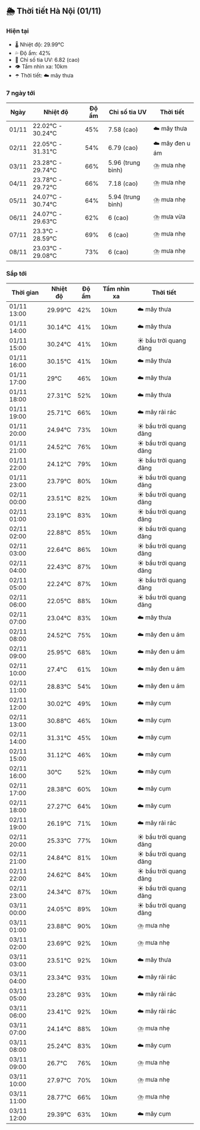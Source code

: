 ## 🌦️ Thời tiết Hà Nội (01/11)

### Hiện tại

- 🌡️ Nhiệt độ: 29.99℃
- 💦 Độ ẩm: 42%
- 🌟 Chỉ số tia UV: 6.82 (cao)
- 👁️ Tầm nhìn xa: 10km
- ☂️ Thời tiết: ☁️ mây thưa

### 7 ngày tới

| Ngày | Nhiệt độ | Độ ẩm | Chỉ số tia UV | Thời tiết |
| --- | --- | --- | --- | --- |
| 01/11 | 22.02℃ - 30.24℃ | 45% | 7.58 (cao) | ☁️ mây thưa |
| 02/11 | 22.05℃ - 31.31℃ | 54% | 6.79 (cao) | ☁️ mây đen u ám |
| 03/11 | 23.28℃ - 29.74℃ | 66% | 5.96 (trung bình) | ⛈️ mưa nhẹ |
| 04/11 | 23.78℃ - 29.72℃ | 66% | 7.18 (cao) | ⛈️ mưa nhẹ |
| 05/11 | 24.07℃ - 30.74℃ | 64% | 5.94 (trung bình) | ⛈️ mưa nhẹ |
| 06/11 | 24.07℃ - 29.63℃ | 62% | 6 (cao) | ⛈️ mưa vừa |
| 07/11 | 23.3℃ - 28.59℃ | 69% | 6 (cao) | ⛈️ mưa nhẹ |
| 08/11 | 23.03℃ - 29.08℃ | 73% | 6 (cao) | ⛈️ mưa nhẹ |

### Sắp tới

| Thời gian | Nhiệt độ | Độ ẩm | Tầm nhìn xa | Thời tiết |
| --- | --- | --- | --- | --- |
| 01/11 13:00 | 29.99℃ | 42% | 10km | ☁️ mây thưa |
| 01/11 14:00 | 30.14℃ | 41% | 10km | ☁️ mây thưa |
| 01/11 15:00 | 30.24℃ | 41% | 10km | ☀️ bầu trời quang đãng |
| 01/11 16:00 | 30.15℃ | 41% | 10km | ☁️ mây thưa |
| 01/11 17:00 | 29℃ | 46% | 10km | ☁️ mây thưa |
| 01/11 18:00 | 27.31℃ | 52% | 10km | ☁️ mây thưa |
| 01/11 19:00 | 25.71℃ | 66% | 10km | ☁️ mây rải rác |
| 01/11 20:00 | 24.94℃ | 73% | 10km | ☀️ bầu trời quang đãng |
| 01/11 21:00 | 24.52℃ | 76% | 10km | ☀️ bầu trời quang đãng |
| 01/11 22:00 | 24.12℃ | 79% | 10km | ☀️ bầu trời quang đãng |
| 01/11 23:00 | 23.79℃ | 80% | 10km | ☀️ bầu trời quang đãng |
| 02/11 00:00 | 23.51℃ | 82% | 10km | ☀️ bầu trời quang đãng |
| 02/11 01:00 | 23.19℃ | 83% | 10km | ☀️ bầu trời quang đãng |
| 02/11 02:00 | 22.88℃ | 85% | 10km | ☀️ bầu trời quang đãng |
| 02/11 03:00 | 22.64℃ | 86% | 10km | ☀️ bầu trời quang đãng |
| 02/11 04:00 | 22.43℃ | 87% | 10km | ☀️ bầu trời quang đãng |
| 02/11 05:00 | 22.24℃ | 87% | 10km | ☀️ bầu trời quang đãng |
| 02/11 06:00 | 22.05℃ | 88% | 10km | ☀️ bầu trời quang đãng |
| 02/11 07:00 | 23.04℃ | 83% | 10km | ☁️ mây thưa |
| 02/11 08:00 | 24.52℃ | 75% | 10km | ☁️ mây đen u ám |
| 02/11 09:00 | 25.95℃ | 68% | 10km | ☁️ mây đen u ám |
| 02/11 10:00 | 27.4℃ | 61% | 10km | ☁️ mây đen u ám |
| 02/11 11:00 | 28.83℃ | 54% | 10km | ☁️ mây đen u ám |
| 02/11 12:00 | 30.02℃ | 49% | 10km | ☁️ mây cụm |
| 02/11 13:00 | 30.88℃ | 46% | 10km | ☁️ mây cụm |
| 02/11 14:00 | 31.31℃ | 45% | 10km | ☁️ mây cụm |
| 02/11 15:00 | 31.12℃ | 46% | 10km | ☁️ mây cụm |
| 02/11 16:00 | 30℃ | 52% | 10km | ☁️ mây cụm |
| 02/11 17:00 | 28.38℃ | 60% | 10km | ☁️ mây cụm |
| 02/11 18:00 | 27.27℃ | 64% | 10km | ☁️ mây cụm |
| 02/11 19:00 | 26.19℃ | 71% | 10km | ☁️ mây rải rác |
| 02/11 20:00 | 25.33℃ | 77% | 10km | ☀️ bầu trời quang đãng |
| 02/11 21:00 | 24.84℃ | 81% | 10km | ☀️ bầu trời quang đãng |
| 02/11 22:00 | 24.62℃ | 84% | 10km | ☀️ bầu trời quang đãng |
| 02/11 23:00 | 24.34℃ | 87% | 10km | ☀️ bầu trời quang đãng |
| 03/11 00:00 | 24.05℃ | 89% | 10km | ☀️ bầu trời quang đãng |
| 03/11 01:00 | 23.88℃ | 90% | 10km | ⛈️ mưa nhẹ |
| 03/11 02:00 | 23.69℃ | 92% | 10km | ⛈️ mưa nhẹ |
| 03/11 03:00 | 23.51℃ | 92% | 10km | ☁️ mây thưa |
| 03/11 04:00 | 23.34℃ | 93% | 10km | ☁️ mây rải rác |
| 03/11 05:00 | 23.28℃ | 93% | 10km | ☁️ mây rải rác |
| 03/11 06:00 | 23.41℃ | 92% | 10km | ☁️ mây rải rác |
| 03/11 07:00 | 24.14℃ | 88% | 10km | ⛈️ mưa nhẹ |
| 03/11 08:00 | 25.24℃ | 83% | 10km | ☁️ mây cụm |
| 03/11 09:00 | 26.7℃ | 76% | 10km | ⛈️ mưa nhẹ |
| 03/11 10:00 | 27.97℃ | 70% | 10km | ⛈️ mưa nhẹ |
| 03/11 11:00 | 28.77℃ | 66% | 10km | ⛈️ mưa nhẹ |
| 03/11 12:00 | 29.39℃ | 63% | 10km | ☁️ mây cụm |
